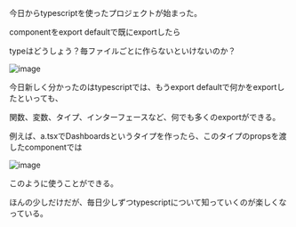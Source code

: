 今日からtypescriptを使ったプロジェクトが始まった。

componentをexport defaultで既にexportしたら

typeはどうしょう？毎ファイルごとに作らないといけないのか？

![image](https://github.com/mocking-tiger/RAKUGAKI/assets/151588293/d9311115-9cc2-454a-ac94-be1585f293bc)

今日新しく分かったのはtypescriptでは、もうexport defaultで何かをexportしたといっても、

関数、変数、タイプ、インターフェースなど、何でも多くのexportができる。

例えば、a.tsxでDashboardsというタイプを作ったら、このタイプのpropsを渡したcomponentでは

![image](https://github.com/mocking-tiger/RAKUGAKI/assets/151588293/9f890ccf-953d-413a-9a1c-2a3cdb120aaf)

このように使うことができる。

ほんの少しだけだが、毎日少しずつtypescriptについて知っていくのが楽しくなっている。
